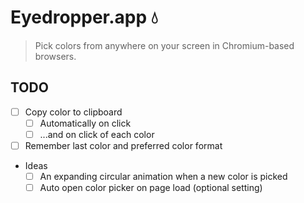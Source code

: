 # Eyedropper.app 💧

> Pick colors from anywhere on your screen in Chromium-based browsers.

## TODO

- [ ] Copy color to clipboard
  - [ ] Automatically on click
  - [ ] ...and on click of each color
- [ ] Remember last color and preferred color format
- Ideas
  - [ ] An expanding circular animation when a new color is picked
  - [ ] Auto open color picker on page load (optional setting)

